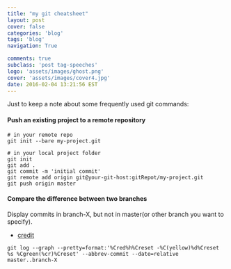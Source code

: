 ```yaml
---
title: "my git cheatsheet"
layout: post
cover: false
categories: 'blog'
tags: 'blog'
navigation: True

comments: true
subclass: 'post tag-speeches'
logo: 'assets/images/ghost.png'
cover: 'assets/images/cover4.jpg'
date: 2016-02-04 13:21:56 EST
---
```


Just to keep a note about some frequently used git commands:

#### Push an existing project to a remote repository

```
# in your remote repo
git init --bare my-project.git

# in your local project folder
git init
git add .
git commit -m 'initial commit'
git remote add origin git@your-git-host:gitRepot/my-project.git
git push origin master
```


#### Compare the difference between two branches

Display commits in branch-X, but not in master(or other branch you want to specify).

- [credit](http://stackoverflow.com/questions/13965391/how-do-i-see-the-commit-differences-between-branches-in-git)

```
git log --graph --pretty=format:'%Cred%h%Creset -%C(yellow)%d%Creset %s %Cgreen(%cr)%Creset' --abbrev-commit --date=relative master..branch-X
```


